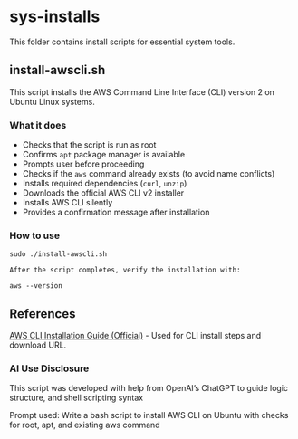 # sys-installs

This folder contains install scripts for essential system tools.

## install-awscli.sh

This script installs the AWS Command Line Interface (CLI) version 2 on Ubuntu Linux systems.

### What it does

- Checks that the script is run as root
- Confirms `apt` package manager is available
- Prompts user before proceeding
- Checks if the `aws` command already exists (to avoid name conflicts)
- Installs required dependencies (`curl`, `unzip`)
- Downloads the official AWS CLI v2 installer
- Installs AWS CLI silently
- Provides a confirmation message after installation

### How to use

```
sudo ./install-awscli.sh

After the script completes, verify the installation with:

aws --version

```

## References

[AWS CLI Installation Guide (Official)](https://docs.aws.amazon.com/cli/latest/userguide/getting-started-install.html) - Used for CLI install steps and download URL.

### AI Use Disclosure

This script was developed with help from OpenAI’s ChatGPT to guide logic structure, and shell scripting syntax

Prompt used: Write a bash script to install AWS CLI on Ubuntu with checks for root, apt, and existing aws command

